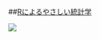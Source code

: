 ##[Rによるやさしい統計学](https://rcm-fe.amazon-adsystem.com/e/cm?ref=tf_til&t=kokkahasan-22&m=amazon&o=9&p=8&l=as1&IS1=1&detail=1&asins=4274067106&linkId=7931bc105c2717d329d9fac93ec2c292&bc1=ffffff&lt1=_top&fc1=333333&lc1=0066c0&bg1=ffffff&f=ifr">)

![](https://user-images.githubusercontent.com/31606808/52341137-243bdb00-2a55-11e9-9ed9-23e4d1b98adf.jpg)
